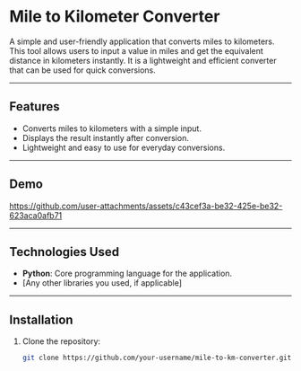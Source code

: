 # Mile to Kilometer Converter

A simple and user-friendly application that converts miles to kilometers. This tool allows users to input a value in miles and get the equivalent distance in kilometers instantly. It is a lightweight and efficient converter that can be used for quick conversions.

---

## Features

- Converts miles to kilometers with a simple input.
- Displays the result instantly after conversion.
- Lightweight and easy to use for everyday conversions.

---

## Demo

https://github.com/user-attachments/assets/c43cef3a-be32-425e-be32-623aca0afb71

---

## Technologies Used

- **Python**: Core programming language for the application.
- [Any other libraries you used, if applicable]

---

## Installation

1. Clone the repository:
   ```bash
   git clone https://github.com/your-username/mile-to-km-converter.git
